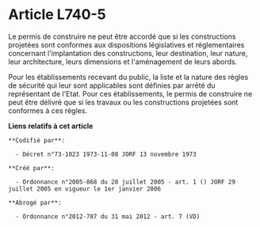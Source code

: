 # Article L740-5

Le permis de construire ne peut être accordé que si les constructions projetées sont conformes aux dispositions législatives
et réglementaires concernant l'implantation des constructions, leur destination, leur nature, leur architecture, leurs
dimensions et l'aménagement de leurs abords.

Pour les établissements recevant du public, la liste et la nature des règles de sécurité qui leur sont applicables sont
définies par arrêté du représentant de l'Etat. Pour ces établissements, le permis de construire ne peut être délivré que si
les travaux ou les constructions projetées sont conformes à ces règles.

**Liens relatifs à cet article**

	**Codifié par**:

	  - Décret n°73-1023 1973-11-08 JORF 13 novembre 1973

	**Créé par**:

	  - Ordonnance n°2005-868 du 28 juillet 2005 - art. 1 () JORF 29 juillet 2005 en vigueur le 1er janvier 2006

	**Abrogé par**:

	  - Ordonnance n°2012-787 du 31 mai 2012 - art. 7 (VD)
